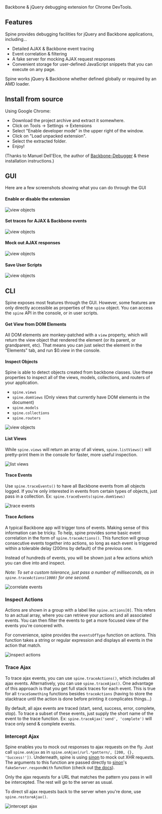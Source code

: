 Backbone &amp; jQuery debugging extension for Chrome DevTools.

## Features

Spine provides debugging facilities for jQuery and Backbone applications, including...

- Detailed AJAX & Backbone event tracing
- Event correlation & filtering
- A fake server for mocking AJAX request responses
- Convenient storage for user-defined JavaScript snippets that you can execute on any page.

Spine works jQuery & Backbone whether defined globally or required by an AMD loader.

## Install from source

Using Google Chrome:

- Download the project archive and extract it somewhere.
- Click on Tools -> Settings -> Extensions
- Select "Enable developer mode" in the upper right of the window.
- Click on "Load unpacked extension".
- Select the extracted folder.
- Enjoy!

(Thanks to Manuel Dell'Elce, the author of [Backbone-Debugger](https://github.com/Maluen/Backbone-Debugger) & these installation instructions.)

## GUI

Here are a few screenshots showing what you can do through the GUI

#### Enable or disable the extension

![view objects](https://raw.github.com/jbreeden/spine/master/screenshots/gui_main_settings.png)

#### Set traces for AJAX & Backbone events

![view objects](https://raw.github.com/jbreeden/spine/master/screenshots/gui_event_tracing.png)

#### Mock out AJAX responses

![view objects](https://raw.github.com/jbreeden/spine/master/screenshots/gui_fake_server.png)

#### Save User Scripts

![view objects](https://raw.github.com/jbreeden/spine/master/screenshots/gui_user_scripts.png)

## CLI

Spine exposes most features through the GUI. However, some features are only directly accessible as properties 
of the `spine` object. You can access the `spine` API in the console, or in user scripts.

#### Get View from DOM Elements

All DOM elements are monkey-patched with a `view` property, which will return the view object that rendered
the element (or its parent, or grandparent, etc). That means you can just select the element in the "Elements" tab,
and run $0.view in the console.

#### Inspect Objects

Spine is able to detect objects created from backbone classes. Use these properties to inspect all of the views, models, collections, and routers of your application.

- `spine.views`
- `spine.domViews` (Only views that currently have DOM elements in the document)
- `spine.models`
- `spine.collections`
- `spine.routers`

![view objects](https://raw.github.com/jbreeden/spine/master/screenshots/view_objects.png)

#### List Views

While `spine.views` will return an array of all views, `spine.listViews()` will pretty-print them in the console for faster, more useful inspection.

![list views](https://raw.github.com/jbreeden/spine/master/screenshots/list_views.png)

#### Trace Events

Use `spine.traceEvents()` to have all Backbone events from all objects logged. If you're only interested in events
from certain types of objects, just pass in a collection. Ex: `spine.traceEvents(spine.domViews)`

![trace events](https://raw.github.com/jbreeden/spine/master/screenshots/trace_events.png)

#### Trace Actions

A typical Backbone app will trigger tons of events. Making sense of this information can be tricky. To help, spine
provides some basic event correlation in the form of `spine.traceActions()`. This function will group consecutive
events together into actions, so long as each event is triggered within a tolerable delay (200ms by default) of the 
previous one.

Instead of hundreds of events, you will be shown just a few actions which you can dive into and inspect.

_Note: To set a custom tolerance, just pass a number of milliseconds, as in `spine.traceActions(1000)` for one second._

![correlate events](https://raw.github.com/jbreeden/spine/master/screenshots/correlate_events.png)

### Inspect Actions

Actions are shown in a group with a label like `spine.actions[0]`. This refers to an actual array, where you can
retrieve your actions and all associated events. You can then filter the events to get a more focused view of the events
you're concered with.

For convenience, spine provides the `eventsOfType` function on actions. This function takes a string or regular expression
and displays all events in the action that match.

![inspect actions](https://raw.github.com/jbreeden/spine/master/screenshots/inspect_actions.png)

### Trace Ajax

To trace ajax events, you can use `spine.traceActions()`, which includes all ajax events.
Alternatively, you can use `spine.traceAjax()`. One advantage of this approach is that you get full
stack traces for each event. This is true for all `traceSomething` functions besides `traceActions` (having to store
the stacktrace until the action is done before printing it complicates things...)

By default, all ajax events are traced (start, send, success, error, complete, stop). To trace a subset of these
events, just supply the short name of the event to the trace function. Ex: `spine.traceAjax('send', 'complete')` will trace only send & complete events.

### Intercept Ajax

Spine enables you to mock out responses to ajax requests on the fly. Just call `spine.onAjax` as in `spine.onAjax(/url.*pattern/, [200, {}, 'Success!'])`. Underneath, spine is using [sinon](http://sinonjs.org) to
mock out XHR requests. The arguments to this function are passed directly to [sinon](http://sinonjs.org)'s `fakeServer.respondWith` function (check out [the docs](http://sinonjs.org/docs/#server)).

Only the ajax requests for a URL that matches the pattern you pass in will be intercepted. The rest will go
to the server as usual.

To direct sll ajax requests back to the server when you're done, use `spine.restoreAjax()`.

![intercept ajax](https://raw.github.com/jbreeden/spine/master/screenshots/intercept_ajax.png)
